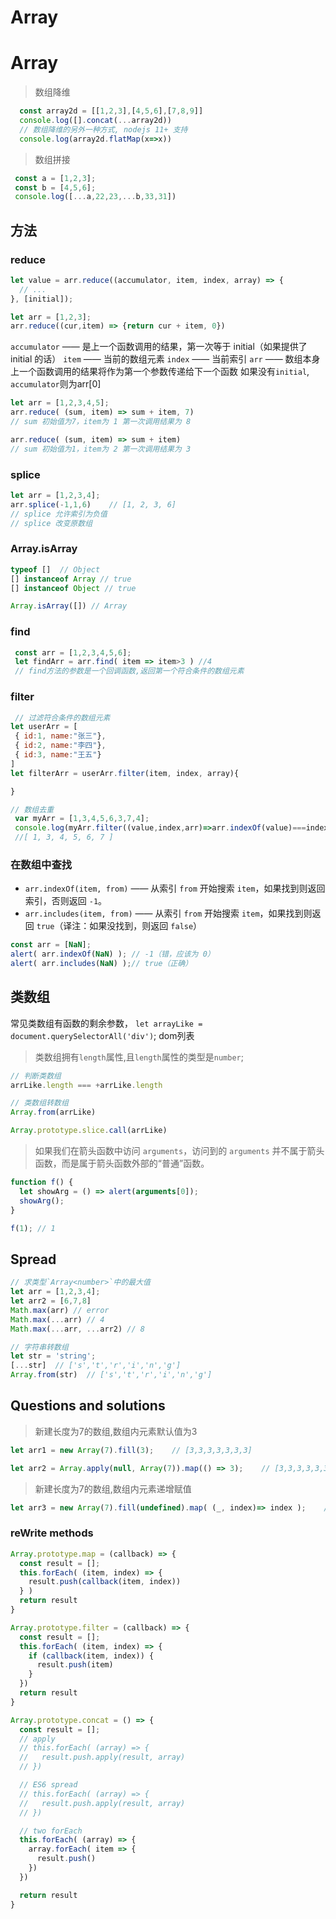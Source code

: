 # Array
# Array

> 数组降维

```javascript
  const array2d = [[1,2,3],[4,5,6],[7,8,9]]
  console.log([].concat(...array2d))
  // 数组降维的另外一种方式, nodejs 11+ 支持
  console.log(array2d.flatMap(x=>x))
```

> 数组拼接

```javascript
 const a = [1,2,3];
 const b = [4,5,6];
 console.log([...a,22,23,...b,33,31])
```

## 方法

### reduce

```javascript
let value = arr.reduce((accumulator, item, index, array) => {
  // ...
}, [initial]);

let arr = [1,2,3];
arr.reduce((cur,item) => {return cur + item, 0})
```

 `accumulator` —— 是上一个函数调用的结果，第一次等于 initial（如果提供了 initial 的话）
 `item` —— 当前的数组元素
 `index` —— 当前索引
 `arr` —— 数组本身
 上一个函数调用的结果将作为第一个参数传递给下一个函数
 如果没有`initial`, `accumulator`则为arr[0]

 ```javascript
 let arr = [1,2,3,4,5];
 arr.reduce( (sum, item) => sum + item, 7)
 // sum 初始值为7，item为 1 第一次调用结果为 8 

 arr.reduce( (sum, item) => sum + item)
 // sum 初始值为1，item为 2 第一次调用结果为 3
 ```

### splice

 ```javascript
 let arr = [1,2,3,4];
 arr.splice(-1,1,6)    // [1, 2, 3, 6]
 // splice 允许索引为负值
 // splice 改变原数组
 ```

### Array.isArray

 ```javascript
 typeof []  // Object
 [] instanceof Array // true
 [] instanceof Object // true

 Array.isArray([]) // Array
 ```

### find

 ```javascript
  const arr = [1,2,3,4,5,6];
  let findArr = arr.find( item => item>3 ) //4
  // find方法的参数是一个回调函数,返回第一个符合条件的数组元素
 ```

### filter

 ```js
  // 过滤符合条件的数组元素
 let userArr = [
  { id:1, name:"张三"},
  { id:2, name:"李四"},
  { id:3, name:"王五"}
 ]
 let filterArr = userArr.filter(item, index, array){

 }

 // 数组去重
  var myArr = [1,3,4,5,6,3,7,4];
  console.log(myArr.filter((value,index,arr)=>arr.indexOf(value)===index));
  //[ 1, 3, 4, 5, 6, 7 ]
 ```

### 在数组中查找

- `arr.indexOf(item, from)` —— 从索引 `from` 开始搜索 `item`，如果找到则返回索引，否则返回 `-1`。
- `arr.includes(item, from)` —— 从索引 `from` 开始搜索 `item`，如果找到则返回 `true`（译注：如果没找到，则返回 `false`）

```javascript
const arr = [NaN];
alert( arr.indexOf(NaN) ); // -1（错，应该为 0）
alert( arr.includes(NaN) );// true（正确）
```

## 类数组

常见类数组有函数的剩余参数，
`let arrayLike = document.querySelectorAll('div')`; dom列表

> 类数组拥有`length`属性,且`length`属性的类型是`number`;

```javascript
// 判断类数组
arrLike.length === +arrLike.length
```

```javascript
// 类数组转数组
Array.from(arrLike)

Array.prototype.slice.call(arrLike)
```

> 如果我们在箭头函数中访问 `arguments`，访问到的 `arguments` 并不属于箭头函数，而是属于箭头函数外部的“普通”函数。

```javascript
function f() {
  let showArg = () => alert(arguments[0]);
  showArg();
}

f(1); // 1
```

## Spread

```javascript
// 求类型`Array<number>`中的最大值
let arr = [1,2,3,4];
let arr2 = [6,7,8]
Math.max(arr) // error
Math.max(...arr) // 4
Math.max(...arr, ...arr2) // 8

// 字符串转数组
let str = 'string';
[...str]  // ['s','t','r','i','n','g']
Array.from(str)  // ['s','t','r','i','n','g']
```

## Questions and solutions

> 新建长度为7的数组,数组内元素默认值为3

```js
let arr1 = new Array(7).fill(3);    // [3,3,3,3,3,3,3]

let arr2 = Array.apply(null, Array(7)).map(() => 3);    // [3,3,3,3,3,3,3]
```

> 新建长度为7的数组,数组内元素递增赋值

```js
let arr3 = new Array(7).fill(undefined).map( (_, index)=> index );    //[0,1,2,3,4,5,6]
```


### reWrite methods
```js
Array.prototype.map = (callback) => {
  const result = [];
  this.forEach( (item, index) => {
    result.push(callback(item, index))
  } )
  return result
}

Array.prototype.filter = (callback) => {
  const result = [];
  this.forEach( (item, index) => {
    if (callback(item, index)) {
      result.push(item)
    }
  })
  return result
}

Array.prototype.concat = () => {
  const result = [];
  // apply
  // this.forEach( (array) => {
  //   result.push.apply(result, array)
  // })

  // ES6 spread
  // this.forEach( (array) => {
  //   result.push.apply(result, array)
  // })

  // two forEach
  this.forEach( (array) => {
    array.forEach( item => {
      result.push()
    })
  })

  return result
}

```
